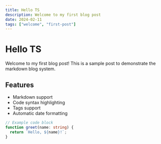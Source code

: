 ```yaml
---
title: Hello TS
description: Welcome to my first blog post
date: 2024-02-11
tags: ["welcome", "first-post"]
---
```


# Hello TS

Welcome to my first blog post! This is a sample post to demonstrate the markdown blog system.

## Features

- Markdown support
- Code syntax highlighting
- Tags support
- Automatic date formatting

```typescript
// Example code block
function greet(name: string) {
  return `Hello, ${name}!`;
}
```
